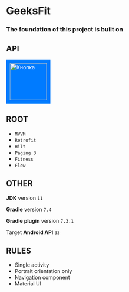 # GeeksFit
### The foundation of this project is built on

## API

<a href="http://164.92.190.147:8028/swagger/" style="display:inline-block; background-color:#007bff; color:#fff; padding:10px; text-decoration:none;">
  <img src="https://user-images.githubusercontent.com/98197909/222990768-452ebe01-9134-48af-b539-3dc9ef1eb179.png" width="100" height="100" alt="Кнопка">
</a>  

## ROOT

- ``` MVVM ```
- ``` Retrofit ```
- ``` Hilt ```
- ``` Paging 3 ```
- ``` Fitness ```
- ``` Flow ```

## OTHER

**JDK** version ``` 11 ```

**Gradle** version ``` 7.4 ```

**Gradle plugin** version ``` 7.3.1 ```

Target **Android API** ``` 33 ```

## RULES

- Single activity
- Portrait orientation only
- Navigation component
- Material UI
